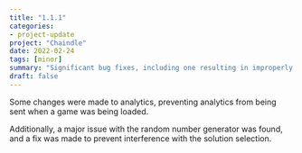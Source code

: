 ```yaml
---
title: "1.1.1"
categories:
- project-update
project: "Chaindle"
date: 2022-02-24
tags: [minor]
summary: "Significant bug fixes, including one resulting in improperly loading saved games"
draft: false
---
```

Some changes were made to analytics, preventing analytics from being sent when a game was being loaded.

Additionally, a major issue with the random number generator was found, and a fix was made to prevent interference with the solution selection.